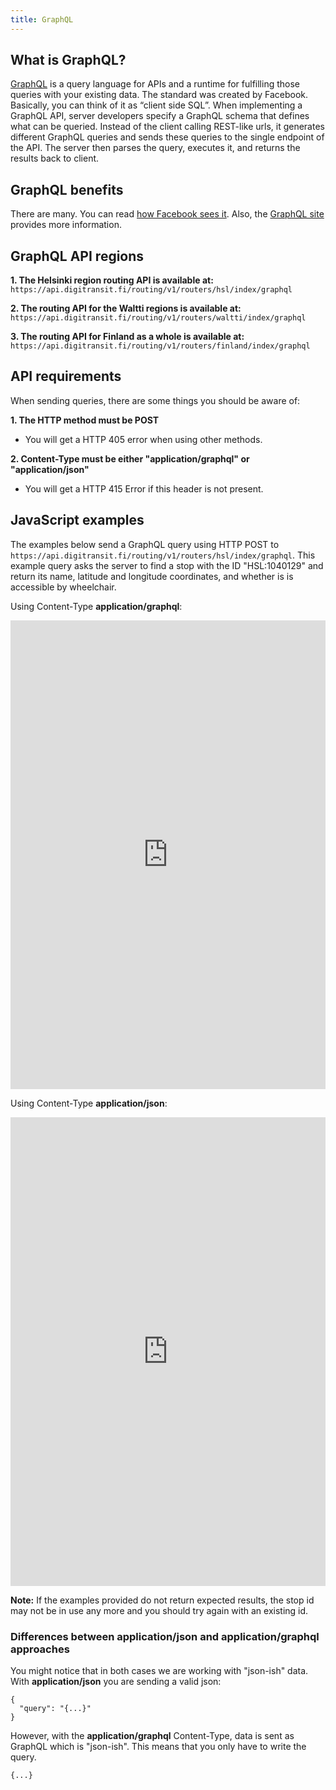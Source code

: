 ```yaml
---
title: GraphQL
---
```


## What is GraphQL?

[GraphQL](http://graphql.org/) is a query language for APIs and a runtime for fulfilling those queries with your existing data. The standard was created by Facebook. Basically, you can think of it as “client side SQL”. When implementing a GraphQL API, server developers specify a GraphQL schema that defines what can be queried. Instead of the client calling REST-like urls, it generates different GraphQL queries and sends these queries to the single endpoint of the API. The server then parses the query, executes it, and returns the results back to client.

## GraphQL benefits

There are many. You can read [how Facebook sees it](https://facebook.github.io/relay/docs/thinking-in-graphql.html). Also, the [GraphQL site](http://graphql.org/) provides more information.

## GraphQL API regions

**1. The Helsinki region routing API is available at:**
`https://api.digitransit.fi/routing/v1/routers/hsl/index/graphql`

**2. The routing API for the Waltti regions is available at:**
`https://api.digitransit.fi/routing/v1/routers/waltti/index/graphql`

**3. The routing API for Finland as a whole is available at:**
`https://api.digitransit.fi/routing/v1/routers/finland/index/graphql`

## API requirements

When sending queries, there are some things you should be aware of:

**1. The HTTP method must be POST**
- You will get a HTTP 405 error when using other methods.

**2. Content-Type must be either "application/graphql" or "application/json"**
- You will get a HTTP 415 Error if this header is not present.

## JavaScript examples

The examples below send a GraphQL query using HTTP POST to `https://api.digitransit.fi/routing/v1/routers/hsl/index/graphql`. This example query asks the server to find a stop with the ID "HSL:1040129" and return its name, latitude and longitude coordinates, and whether is is accessible by wheelchair.

Using Content-Type **application/graphql**:
<iframe height="750px" width="100%" src="https://repl.it/@mjaakko/StopRequestGraphQL1?lite=true" scrolling="no" frameborder="no" allowtransparency="true" allowfullscreen="true" sandbox="allow-forms allow-pointer-lock allow-popups allow-same-origin allow-scripts allow-modals"></iframe>


Using Content-Type **application/json**:
<iframe height="750px" width="100%" src="https://repl.it/@mjaakko/StopRequestGraphQL2?lite=true" scrolling="no" frameborder="no" allowtransparency="true" allowfullscreen="true" sandbox="allow-forms allow-pointer-lock allow-popups allow-same-origin allow-scripts allow-modals"></iframe>

**Note:**  If the examples provided do not return expected results, the stop id  may not be in use any more and you should try again with an existing id.

### Differences between application/json and application/graphql approaches

You might notice that in both cases we are working with "json-ish" data.
With **application/json** you are sending a valid json:
```
{
  "query": "{...}"
}
```

However, with the **application/graphql** Content-Type, data is sent as GraphQL which is "json-ish". This means that you only have to write the query.

```
{...}
```
